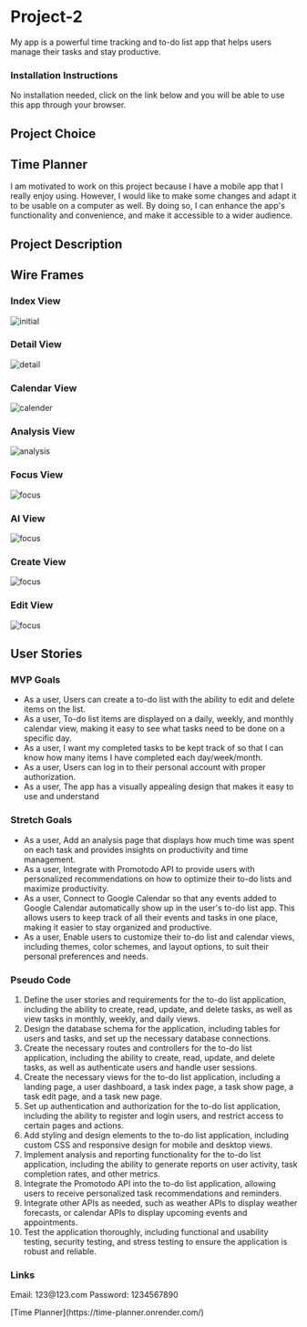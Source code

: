 # Project-2
<p> My app is a powerful time tracking and to-do list app that helps users manage their tasks and stay productive.  </p>

### Installation Instructions
<p>No installation needed, click on the link below and you will be able to use this app through your browser.</p>

## Project Choice 
<h2>Time Planner</h2>
<p>I am motivated to work on this project because I have a mobile app that I really enjoy using. However, I would like to make some changes and adapt it to be usable on a computer as well. By doing so, I can enhance the app's functionality and convenience, and make it accessible to a wider audience.</p>

## Project Description
<p></p>

## Wire Frames
<h3> Index View </h3>
 <img src='https://github.com/jialingye/timeplanner/blob/main/public/images/index.png' alt='initial'/>

<h3> Detail View </h3>
<img src='https://github.com/jialingye/timeplanner/blob/main/public/images/show.png' alt='detail'/>

<h3> Calendar View </h3>
<img src='https://github.com/jialingye/timeplanner/blob/main/public/images/monthlycal.png' alt='calender'/>

<h3> Analysis View </h3>
<img src='https://github.com/jialingye/timeplanner/blob/main/public/images/analysis.png' alt='analysis'/>
<h3> Focus View </h3>
<img src='https://github.com/jialingye/timeplanner/blob/main/public/images/focus.png' alt='focus'/>

<h3> AI View </h3>
<img src='https://github.com/jialingye/timeplanner/blob/main/public/images/ai.png' alt='focus'/>

<h3> Create View </h3>
<img src='https://github.com/jialingye/timeplanner/blob/main/public/images/create.png' alt='focus'/>

<h3> Edit View </h3>
<img src='https://github.com/jialingye/timeplanner/blob/main/public/images/edit.png' alt='focus'/>


## User Stories
### MVP Goals
<ul>
    <li>As a user, Users can create a to-do list with the ability to edit and delete items on the list.</li>
    <li>As a user, To-do list items are displayed on a daily, weekly, and monthly calendar view, making it easy to see what tasks need to be done on a specific day.</li>
    <li>As a user, I want my completed tasks to be kept track of so that I can know how many items I have completed each day/week/month.</li>
    <li>As a user, Users can log in to their personal account with proper authorization.</li>
    <li>As a user, The app has a visually appealing design that makes it easy to use and understand</li>
    
</ul>

### Stretch Goals
<ul>
    <li>As a user, Add an analysis page that displays how much time was spent on each task and provides insights on productivity and time management.</li>
    <li>As a user, Integrate with Promotodo API to provide users with personalized recommendations on how to optimize their to-do lists and maximize productivity.</li>
    <li>As a user, Connect to Google Calendar so that any events added to Google Calendar automatically show up in the user's to-do list app. This allows users to keep track of all their events and tasks in one place, making it easier to stay organized and productive.</li>
    <li>As a user, Enable users to customize their to-do list and calendar views, including themes, color schemes, and layout options, to suit their personal preferences and needs.</li>
</ul>

### Pseudo Code
<ol>
    <li>Define the user stories and requirements for the to-do list application, including the ability to create, read, update, and delete tasks, as well as view tasks in monthly, weekly, and daily views.</li>
    <li>Design the database schema for the application, including tables for users and tasks, and set up the necessary database connections.</li>
    <li>Create the necessary routes and controllers for the to-do list application, including the ability to create, read, update, and delete tasks, as well as authenticate users and handle user sessions.</li>
    <li>Create the necessary views for the to-do list application, including a landing page, a user dashboard, a task index page, a task show page, a task edit page, and a task new page.</li>
    <li>Set up authentication and authorization for the to-do list application, including the ability to register and login users, and restrict access to certain pages and actions.</li>
    <li>Add styling and design elements to the to-do list application, including custom CSS and responsive design for mobile and desktop views.</li>
    <li>Implement analysis and reporting functionality for the to-do list application, including the ability to generate reports on user activity, task completion rates, and other metrics.</li>
    <li>Integrate the Promotodo API into the to-do list application, allowing users to receive personalized task recommendations and reminders.</li>
    <li>Integrate other APIs as needed, such as weather APIs to display weather forecasts, or calendar APIs to display upcoming events and appointments.</li>
    <li>Test the application thoroughly, including functional and usability testing, security testing, and stress testing to ensure the application is robust and reliable.
</li>
</ol>

### Links
<p>Email: 123@123.com Password: 1234567890</p>
[Time Planner](https://time-planner.onrender.com/)